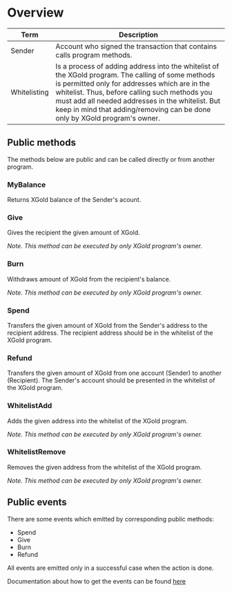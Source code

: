 # Overview

Term         | Description
-------------| -----------
Sender       | Account who signed the transaction that contains calls program methods.
Whitelisting | Is a process of adding address into the whitelist of the XGold program. The calling of some methods is permitted only for addresses which are in the whitelist. Thus, before calling such methods you must add all needed addresses in the whitelist. But keep in mind that adding/removing can be done only by XGold program's owner.

## Public methods

The methods below are public and can be called directly or from another program.

### MyBalance

Returns XGold balance of the Sender's acount.

### Give

Gives the recipient the given amount of XGold.

*Note. This method can be executed by only XGold program's owner.*

### Burn

Withdraws amount of XGold from the recipient's balance.

*Note. This method can be executed by only XGold program's owner.*

### Spend

Transfers the given amount of XGold from the Sender's address to the recipient address.
The recipient address should be in the whitelist of the XGold program.

### Refund

Transfers the given amount of XGold from one account (Sender) to another (Recipient).
The Sender's account should be presented in the whitelist of the XGold program.

### WhitelistAdd

Adds the given address into the whitelist of the XGold program.

*Note. This method can be executed by only XGold program's owner.*

### WhitelistRemove

Removes the given address from the whitelist of the XGold program.

*Note. This method can be executed by only XGold program's owner.*

## Public events

There are some events which emitted by corresponding public methods:

- Spend
- Give
- Burn
- Refund

All events are emitted only in a successful case when the action is done.

Documentation about how to get the events can be found [here](https://developers.expload.com/documentation/pravda/integration/node-api/)
